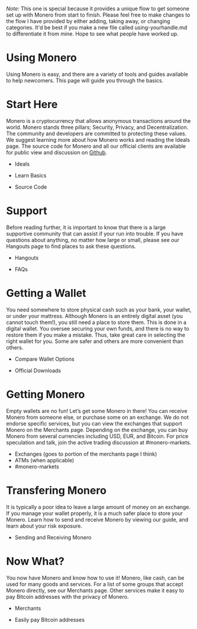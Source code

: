 _Note:_
This one is special because it provides a unique flow to get someone set up with Monero from start to finish. Please feel free to make changes to the flow I have provided by either adding, taking away, or changing categories. It'd be best if you make a new file called using-yourhandle.md to differentiate it from mine. Hope to see what people have worked up.

# Using Monero

Using Monero is easy, and there are a variety of tools and guides available to help newcomers. This page will guide you through the basics.

# Start Here

Monero is a cryptocurrency that allows anonymous transactions around the world. Monero stands three pillars; Security, Privacy, and Decentralization. The community and developers are committed to protecting these values. We suggest learning more about how Monero works and reading the Ideals page. The source code for Monero and all our official clients are available for public view and discussion on [Github](https://github.com/monero-project).

- Ideals

- Learn Basics

- Source Code

# Support

Before reading further, it is important to know that there is a large supportive community that can assist if your run into trouble. If you have questions about anything, no matter how large or small, please see our Hangouts page to find places to ask these questions.

-	Hangouts

-	FAQs

# Getting a Wallet

You need somewhere to store physical cash such as your bank, your wallet, or under your mattress. Although Monero is an entirely digital asset (you cannot touch them!), you still need a place to store them. This is done in a digital wallet. You oversee securing your own funds, and there is no way to restore them if you make a mistake. Thus, take great care in selecting the right wallet for you. Some are safer and others are more convenient than others.

- Compare Wallet Options

- Official Downloads

# Getting Monero

Empty wallets are no fun! Let’s get some Monero in there! You can receive Monero from someone else, or purchase some on an exchange. We do not endorse specific services, but you can view the exchanges that support Monero on the Merchants page. Depending on the exchange, you can buy Monero from several currencies including USD, EUR, and Bitcoin. For price speculation and talk, join the active trading discussion at #monero-markets.

-	Exchanges (goes to portion of the merchants page I think)
-	ATMs (when applicable)
-	#monero-markets

# Transfering Monero

It is typically a poor idea to leave a large amount of money on an exchange. If you manage your wallet properly, it is a much safer place to store your Monero. Learn how to send and receive Monero by viewing our guide, and learn about your risk exposure.

-	Sending and Receiving Monero

# Now What?

You now have Monero and know how to use it! Monero, like cash, can be used for many goods and services. For a list of some groups that accept Monero directly, see our Merchants page. Other services make it easy to pay Bitcoin addresses with the privacy of Monero.

- Merchants

- Easily pay Bitcoin addresses
